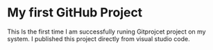 # My first GitHub Project 
This Is the first time I am successfully runing Gitprojcet project on my system. I published this project directly from visual studio code.